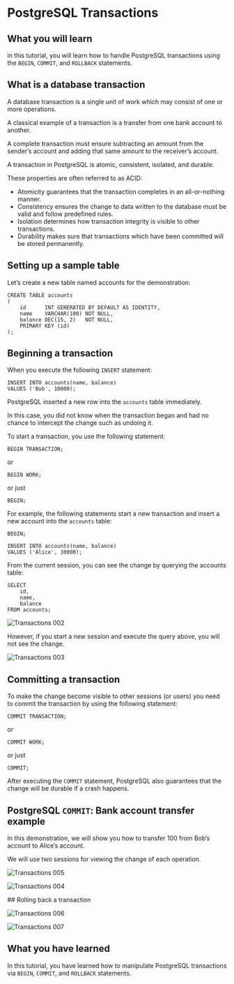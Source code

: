 # PostgreSQL Transactions

## What you will learn

in this tutorial, you will learn how to handle PostgreSQL transactions using the `BEGIN`, `COMMIT`, and `ROLLBACK` 
statements.

## What is a database transaction

A database transaction is a single unit of work which may consist of one or more operations.

A classical example of a transaction is a transfer from one bank account to another. 

A complete transaction must ensure subtracting an amount from the sender’s account and adding that same amount to the 
receiver’s account.

A transaction in PostgreSQL is atomic, consistent, isolated, and durable. 

These properties are often referred to as ACID:

- Atomicity guarantees that the transaction completes in an all-or-nothing manner.
- Consistency ensures the change to data written to the database must be valid and follow predefined rules.
- Isolation determines how transaction integrity is visible to other transactions.
- Durability makes sure that transactions which have been committed will be stored permanently.

## Setting up a sample table

Let’s create a new table named accounts for the demonstration:

    CREATE TABLE accounts
    (
        id      INT GENERATED BY DEFAULT AS IDENTITY,
        name    VARCHAR(100) NOT NULL,
        balance DEC(15, 2)   NOT NULL,
        PRIMARY KEY (id)
    );
    
## Beginning a transaction

When you execute the following `INSERT` statement:

    INSERT INTO accounts(name, balance)
    VALUES ('Bob', 10000);

PostgreSQL inserted a new row into the `accounts` table immediately. 

In this case, you did not know when the transaction began and had no chance to intercept the change such as undoing it.

To start a transaction, you use the following statement:

    BEGIN TRANSACTION;
    
or
    
    BEGIN WORK;
    
or just
    
    BEGIN;

For example, the following statements start a new transaction and insert a new account into the `accounts` table:

    BEGIN;
    
    INSERT INTO accounts(name, balance)
    VALUES ('Alice', 10000);

From the current session, you can see the change by querying the accounts table:

    SELECT
        id,
        name,
        balance
    FROM accounts;
    
![Transactions 002](../images/transactions_002.png)

However, if you start a new session and execute the query above, you will not see the change.

![Transactions 003](../images/transactions_003.png)

## Committing a transaction

To make the change become visible to other sessions (or users) you need to commit the transaction by using the following 
statement:

    COMMIT TRANSACTION;

or

    COMMIT WORK;

or just

    COMMIT;
    
After executing the `COMMIT` statement, PostgreSQL also guarantees that the change will be durable if a crash happens.

## PostgreSQL `COMMIT`: Bank account transfer example

In this demonstration, we will show you how to transfer 100 from Bob’s account to Alice’s account. 

We will use two sessions for viewing the change of each operation.

![Transactions 005](../images/transactions_005.png)

![Transactions 004](../images/transactions_004.png)

## Rolling back a transaction

![Transactions 006](../images/transactions_006.png)

![Transactions 007](../images/transactions_007.png)

## What you have learned

In this tutorial, you have learned how to manipulate PostgreSQL transactions via `BEGIN`, `COMMIT`, and `ROLLBACK` 
statements.